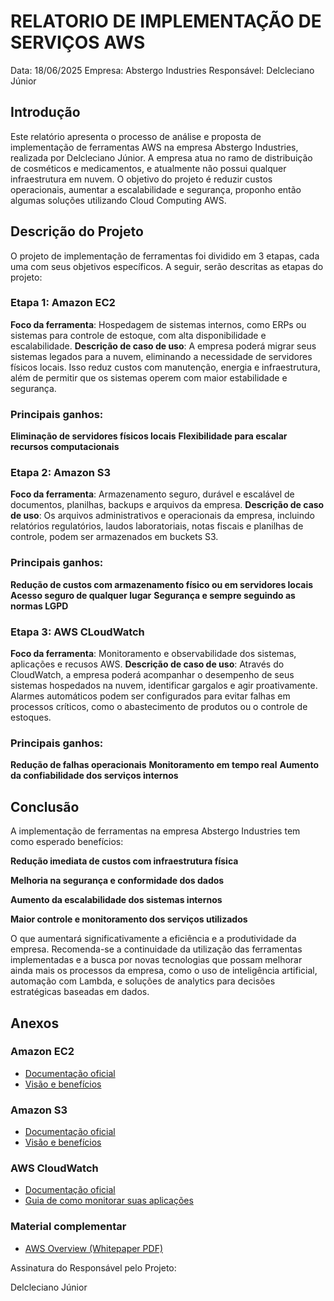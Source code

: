 # RELATORIO DE IMPLEMENTAÇÃO DE SERVIÇOS AWS

Data: 18/06/2025
Empresa: Abstergo Industries
Responsável: Delcleciano Júnior

## Introdução
Este relatório apresenta o processo de análise e proposta de implementação de 
ferramentas AWS na empresa Abstergo Industries, realizada por Delcleciano Júnior. 
A empresa atua no ramo de distribuição de cosméticos e medicamentos, 
e atualmente não possui qualquer infraestrutura em nuvem. O objetivo do projeto é reduzir custos operacionais, 
aumentar a escalabilidade e segurança, proponho então algumas soluções utilizando Cloud Computing AWS.

## Descrição do Projeto
O projeto de implementação de ferramentas foi dividido em 3 etapas, cada uma com seus objetivos específicos. 
A seguir, serão descritas as etapas do projeto:

### Etapa 1: Amazon EC2 

**Foco da ferramenta**: Hospedagem de sistemas internos, como ERPs ou sistemas para controle de estoque, com alta disponibilidade e escalabilidade.
**Descrição de caso de uso**: A empresa poderá migrar seus sistemas legados para a nuvem, eliminando a necessidade de servidores físicos locais. 
Isso reduz custos com manutenção, energia e infraestrutura, além de permitir que os sistemas operem com maior estabilidade e segurança.

### Principais ganhos:
**Eliminação de servidores físicos locais**
**Flexibilidade para escalar recursos computacionais**

### Etapa 2: Amazon S3

**Foco da ferramenta**: Armazenamento seguro, durável e escalável de documentos, planilhas, backups e arquivos da empresa.
**Descrição de caso de uso**: Os arquivos administrativos e operacionais da empresa, incluindo relatórios regulatórios, laudos laboratoriais, notas fiscais e planilhas de controle, podem ser armazenados em buckets S3.

### Principais ganhos:

**Redução de custos com armazenamento físico ou em servidores locais**
**Acesso seguro de qualquer lugar**
**Segurança e sempre seguindo as normas LGPD**

### Etapa 3: AWS CLoudWatch

**Foco da ferramenta**:  Monitoramento e observabilidade dos sistemas, aplicações e recusos AWS.
**Descrição de caso de uso**:  Através do CloudWatch, a empresa poderá acompanhar o desempenho de seus sistemas hospedados na nuvem, identificar gargalos e agir proativamente. 
Alarmes automáticos podem ser configurados para evitar falhas em processos críticos, como o abastecimento de produtos ou o controle de estoques.

### Principais ganhos:

**Redução de falhas operacionais**
**Monitoramento em tempo real**
**Aumento da confiabilidade dos serviços internos**

## Conclusão
A implementação de ferramentas na empresa Abstergo Industries 
tem como esperado benefícios:

**Redução imediata de custos com infraestrutura física**

**Melhoria na segurança e conformidade dos dados**

**Aumento da escalabilidade dos sistemas internos**

**Maior controle e monitoramento dos serviços utilizados**

O que aumentará significativamente a eficiência e a produtividade da empresa. 
Recomenda-se a continuidade da utilização das ferramentas implementadas e a busca por 
novas tecnologias que possam melhorar ainda mais os processos da empresa, 
como o uso de inteligência artificial, automação com Lambda, 
e soluções de analytics para decisões estratégicas baseadas em dados.

## Anexos

### Amazon EC2

- [Documentação oficial](https://docs.aws.amazon.com/ec2/)
- [Visão e benefícios](https://aws.amazon.com/pt/ec2/)

### Amazon S3

- [Documentação oficial](https://docs.aws.amazon.com/s3/)
- [Visão e benefícios](https://aws.amazon.com/pt/s3/)

### AWS CloudWatch

- [Documentação oficial](https://docs.aws.amazon.com/cloudwatch/)
- [Guia de como monitorar suas aplicações](https://aws.amazon.com/pt/cloudwatch/getting-started/)

### Material complementar

- [AWS Overview (Whitepaper PDF)](https://d1.awsstatic.com/whitepapers/aws-overview.pdf)

Assinatura do Responsável pelo Projeto:

Delcleciano Júnior